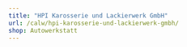 ```yaml
---
title: "HPI Karosserie und Lackierwerk GmbH"
url: /calw/hpi-karosserie-und-lackierwerk-gmbh/
shop: Autowerkstatt
---
```

